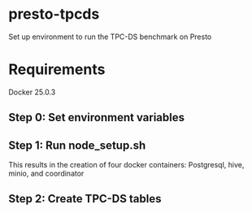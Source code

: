 # presto-tpcds
Set up environment to run the TPC-DS benchmark on Presto

# Requirements

Docker 25.0.3

## Step 0: Set environment variables



## Step 1: Run node_setup.sh

This results in the creation of four docker containers: Postgresql, hive, minio, and coordinator

## Step 2: Create TPC-DS tables
